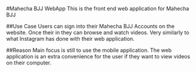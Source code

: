 #Mahecha BJJ WebApp
This is the front end web application for Mahecha BJJ

##Use Case
Users can sign into their Mahecha BJJ Accounts on the website. Once their in they can browse and watch videos. Very similarly to what Instagram has done with their web application. 

##Reason
Main focus is still to use the mobile application. The web application is an extra convenience for the user if they want to view videos on their computer.